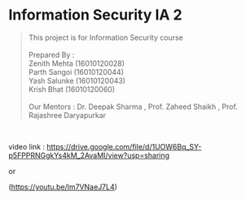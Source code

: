 # Information Security IA 2 
> This project is for Information Security course <br> <br>
> Prepared By : <br> Zenith Mehta (16010120028) 
<br> Parth Sangoi (16010120044) <br> Yash Salunke (16010120043) <br> Krish Bhat (16010120060)
<br> <br>
> Our Mentors :
Dr. Deepak Sharma ,
Prof. Zaheed Shaikh ,
Prof. Rajashree Daryapurkar
 <br>

video link : https://drive.google.com/file/d/1UOW6Bq_SY-p5FPPRNGgkYs4kM_2AvaMI/view?usp=sharing

or 

(https://youtu.be/lm7VNaeJ7L4)